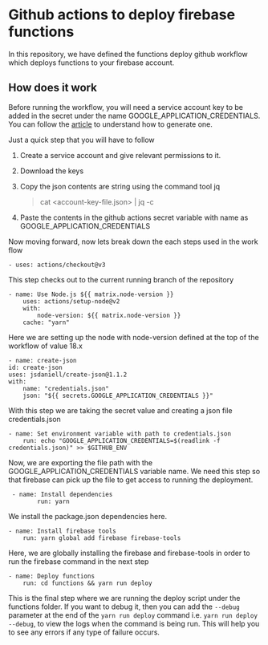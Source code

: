 # Github actions to deploy firebase functions

In this repository, we have defined the functions deploy github workflow which deploys functions to your firebase account.

## How does it work

Before running the workflow, you will need a service account key to be added in the secret under the name GOOGLE_APPLICATION_CREDENTIALS. You can follow the [article](https://medium.com/@shettypoojesh/deploy-firebase-functions-using-github-actions-in-node-db5b955dddeb) to understand how to generate one.

Just a quick step that you will have to follow

1. Create a service account and give relevant permissions to it.
2. Download the keys
3. Copy the json contents are string using the command tool jq

   > cat <account-key-file.json> | jq -c

4. Paste the contents in the github actions secret variable with name as GOOGLE_APPLICATION_CREDENTIALS

Now moving forward, now lets break down the each steps used in the work flow

```
- uses: actions/checkout@v3
```

This step checks out to the current running branch of the repository

```
- name: Use Node.js ${{ matrix.node-version }}
    uses: actions/setup-node@v2
    with:
        node-version: ${{ matrix.node-version }}
    cache: "yarn"
```

Here we are setting up the node with node-version defined at the top of the workflow of value 18.x

```
- name: create-json
id: create-json
uses: jsdaniell/create-json@1.1.2
with:
    name: "credentials.json"
    json: "${{ secrets.GOOGLE_APPLICATION_CREDENTIALS }}"

```

With this step we are taking the secret value and creating a json file credentials.json

```
- name: Set environment variable with path to credentials.json
    run: echo "GOOGLE_APPLICATION_CREDENTIALS=$(readlink -f credentials.json)" >> $GITHUB_ENV
```

Now, we are exporting the file path with the GOOGLE_APPLICATION_CREDENTIALS variable name. We need this step so that firebase can pick up the file to get access to running the deployment.

```
 - name: Install dependencies
        run: yarn
```

We install the package.json dependencies here.

```
- name: Install firebase tools
    run: yarn global add firebase firebase-tools
```

Here, we are globally installing the firebase and firebase-tools in order to run the firebase command in the next step

```
- name: Deploy functions
    run: cd functions && yarn run deploy
```

This is the final step where we are running the deploy script under the functions folder. If you want to debug it, then you can add the `--debug` parameter at the end of the `yarn run deploy` command i.e. `yarn run deploy --debug`, to view the logs when the command is being run. This will help you to see any errors if any type of failure occurs.

